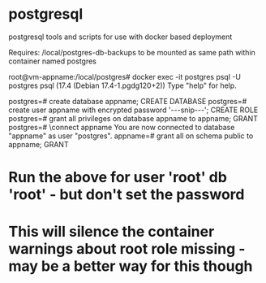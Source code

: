 # postgresql
postgresql tools and scripts for use with docker based deployment

Requires: /local/postgres-db-backups to be mounted as same path within container named postgres




root@vm-appname:/local/postgres# docker exec -it postgres psql -U postgres
psql (17.4 (Debian 17.4-1.pgdg120+2))
Type "help" for help.

postgres=# create database appname;
CREATE DATABASE
postgres=# create user appname with encrypted password '---snip---';
CREATE ROLE
postgres=# grant all privileges on database appname to appname;
GRANT
postgres=# \connect appname
You are now connected to database "appname" as user "postgres".
appname=# grant all on schema public to appname;
GRANT



#
# Run the above for user 'root' db 'root' - but don't set the password
# This will silence the container warnings about root role missing - may be a better way for this though
#
